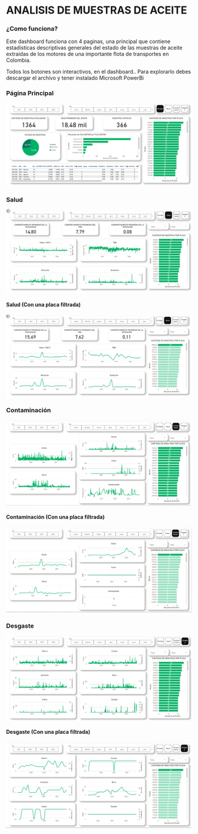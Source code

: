 # ANALISIS DE MUESTRAS DE ACEITE


### ¿Como funciona?
Este dashboard funciona con 4 paginas, una principal que contiene estadisticas descriptivas generales del estado de las muestras de aceite extraidas de los motores de una importante flota de transportes en Colombia.

Todos los botones son interactivos, en el dashboard.. Para explorarlo debes descargar el archivo y tener instalado Microsoft PowerBi

### Página Principal
![Banner](https://github.com/Alex-github97/analytics-lab/blob/main/assets/MUESTRAS_DE_ACEITE_PRINCIPAL.PNG)

### Salud

![Banner](https://github.com/Alex-github97/analytics-lab/blob/main/assets/MUESTRAS_DE_ACEITE_SALUD.PNG)

#### Salud (Con una placa filtrada)
![Banner](https://github.com/Alex-github97/analytics-lab/blob/main/assets/MUESTRAS_DE_ACEITE_SALUD_SZQ518.PNG)

### Contaminación
![Banner](https://github.com/Alex-github97/analytics-lab/blob/main/assets/MUESTRAS_DE_ACEITE_CONTAMINACION.PNG)

#### Contaminación (Con una placa filtrada)
![Banner](https://github.com/Alex-github97/analytics-lab/blob/main/assets/MUESTRAS_DE_ACEITE_CONTAMINACION_SZQ518.PNG)

### Desgaste
![Banner](https://github.com/Alex-github97/analytics-lab/blob/main/assets/MUESTRAS_DE_ACEITE_DESGASTE.PNG)

#### Desgaste (Con una placa filtrada)
![Banner](https://github.com/Alex-github97/analytics-lab/blob/main/assets/MUESTRAS_DE_ACEITE_DESGASTE_SZQ518.PNG)
